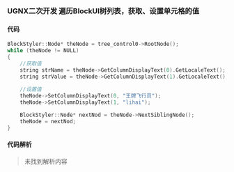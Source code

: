 ### UGNX二次开发 遍历BlockUI树列表，获取、设置单元格的值

#### 代码

```cpp
BlockStyler::Node* theNode = tree_control0->RootNode();
while (theNode != NULL)
{
    //获取值
	string strName = theNode->GetColumnDisplayText(0).GetLocaleText();
	string strValue = theNode->GetColumnDisplayText(1).GetLocaleText();
    
    //设置值
	theNode->SetColumnDisplayText(0, "王牌飞行员");
	theNode->SetColumnDisplayText(1, "lihai");

	BlockStyler::Node* nextNod = theNode->NextSiblingNode();
	theNode = nextNod;
}

```

#### 代码解析
> 未找到解析内容

